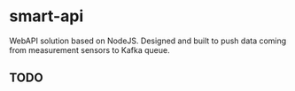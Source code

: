 # smart-api

WebAPI solution based on NodeJS. Designed and built to push data coming from measurement sensors to Kafka queue.

## TODO

